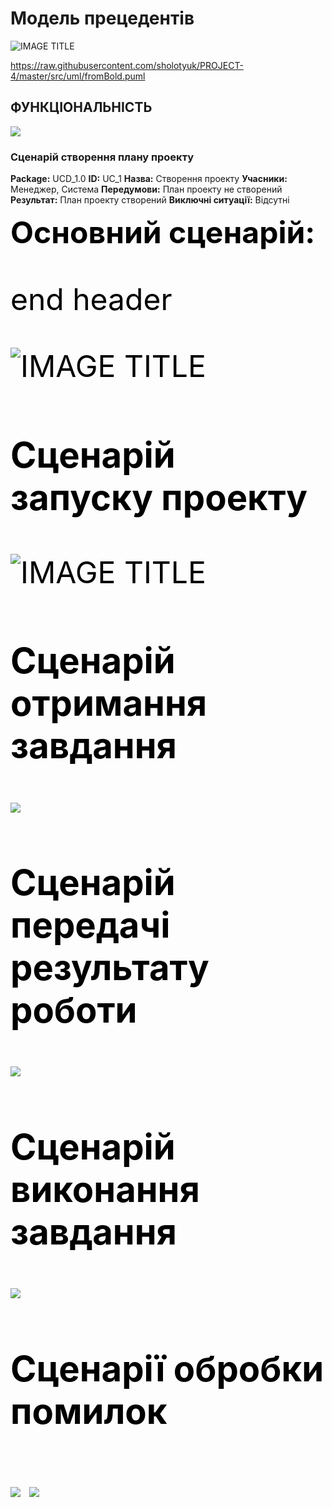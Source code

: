 # Модель прецедентів
![IMAGE TITLE](http://www.plantuml.com/plantuml/proxy?cache=no&src=https://raw.githubusercontent.com/sholotyuk/PROJECT-4/master/src/uml/fromBold.puml)

https://raw.githubusercontent.com/sholotyuk/PROJECT-4/master/src/uml/fromBold.puml

## ФУНКЦІОНАЛЬНІСТЬ
 ![](https://raw.githubusercontent.com/sholotyuk/pinTask/master/src/uml/UC_8.puml)
 
 ### Сценарій створення плану проекту
**Package:** UCD_1.0
**ID:** UC_1
**Назва:** Створення проекту
**Учасники:** Менеджер, Система
**Передумови:** План проекту не створений
**Результат:** План проекту створений
**Виключні ситуації:** Відсутні

<font color=000 size=16><b>Основний сценарій:</b> 

end header

![IMAGE TITLE](http://www.plantuml.com/plantuml/proxy?cache=no&src=https://raw.githubusercontent.com/sholotyuk/pinTask/master/src/uml/UC_1.puml)
 
### Сценарій запуску проекту
![IMAGE TITLE](http://www.plantuml.com/plantuml/proxy?cache=no&src=https://raw.githubusercontent.com/sholotyuk/pinTask/master/src/uml/UC_2.puml)

### Сценарій отримання завдання
 ![](http://www.plantuml.com/plantuml/proxy?cache=no&src=https://raw.githubusercontent.com/sholotyuk/pinTask/master/src/uml/UC_3.puml)
 
### Сценарій передачі результату роботи
 ![](http://www.plantuml.com/plantuml/proxy?cache=no&src=https://raw.githubusercontent.com/sholotyuk/pinTask/master/src/uml/UC_4.puml)
 
### Сценарій виконання завдання
 ![](http://www.plantuml.com/plantuml/proxy?cache=no&src=https://raw.githubusercontent.com/sholotyuk/pinTask/master/src/uml/UC_5.puml)
 
### Сценарії обробки помилок
 ![](http://www.plantuml.com/plantuml/proxy?cache=no&src=https://raw.githubusercontent.com/sholotyuk/pinTask/master/src/uml/UC_6.puml)
 ![](http://www.plantuml.com/plantuml/proxy?cache=no&src=https://raw.githubusercontent.com/sholotyuk/pinTask/master/src/uml/UC_7.puml)





